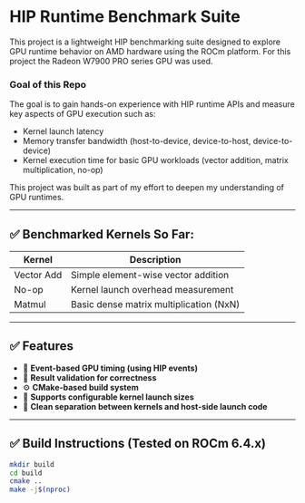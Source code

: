 # HIP Runtime Benchmark Suite

This project is a lightweight HIP benchmarking suite designed to explore GPU runtime behavior on AMD hardware using the ROCm platform. For this project the Radeon W7900 PRO series GPU was used. 

### Goal of this Repo
The goal is to gain hands-on experience with HIP runtime APIs and measure key aspects of GPU execution such as:

- Kernel launch latency
- Memory transfer bandwidth (host-to-device, device-to-host, device-to-device)
- Kernel execution time for basic GPU workloads (vector addition, matrix multiplication, no-op)


This project was built as part of my effort to deepen my understanding of GPU runtimes.

---

## ✅ Benchmarked Kernels So Far:

| Kernel        | Description                           |
|---------------|---------------------------------------|
| Vector Add    | Simple element-wise vector addition   |
| No-op         | Kernel launch overhead measurement    |
| Matmul        | Basic dense matrix multiplication (NxN)|

---

## ✅ Features
- 📏 **Event-based GPU timing (using HIP events)**
- 🧪 **Result validation for correctness**
- ⚙️ **CMake-based build system**
- 🔌 **Supports configurable kernel launch sizes**
- 🧹 **Clean separation between kernels and host-side launch code**

---

## ✅ Build Instructions (Tested on ROCm 6.4.x)

```bash
mkdir build
cd build
cmake ..
make -j$(nproc)
